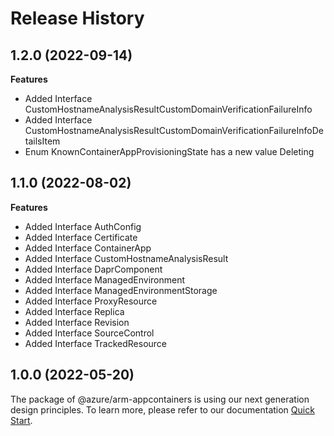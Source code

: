 # Release History
    
## 1.2.0 (2022-09-14)
    
**Features**

  - Added Interface CustomHostnameAnalysisResultCustomDomainVerificationFailureInfo
  - Added Interface CustomHostnameAnalysisResultCustomDomainVerificationFailureInfoDetailsItem
  - Enum KnownContainerAppProvisioningState has a new value Deleting
    
    
## 1.1.0 (2022-08-02)
    
**Features**

  - Added Interface AuthConfig
  - Added Interface Certificate
  - Added Interface ContainerApp
  - Added Interface CustomHostnameAnalysisResult
  - Added Interface DaprComponent
  - Added Interface ManagedEnvironment
  - Added Interface ManagedEnvironmentStorage
  - Added Interface ProxyResource
  - Added Interface Replica
  - Added Interface Revision
  - Added Interface SourceControl
  - Added Interface TrackedResource
    
    
## 1.0.0 (2022-05-20)

The package of @azure/arm-appcontainers is using our next generation design principles. To learn more, please refer to our documentation [Quick Start](https://aka.ms/js-track2-quickstart).

